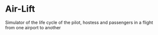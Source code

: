 # Air-Lift
Simulator of the life cycle of the pilot, hostess and passengers in a flight from one airport to another
